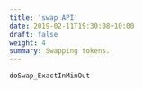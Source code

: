 ```yaml
---
title: 'swap API'
date: 2019-02-11T19:30:08+10:00
draft: false
weight: 4
summary: Swapping tokens.
---
```


`doSwap_ExactInMinOut`
